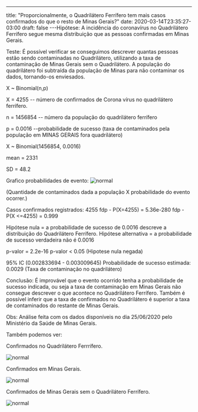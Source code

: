 ---
title: "Proporcionalmente, o Quadrilátero Ferrífero tem mais casos confirmados do que o resto de Minas Gerais?"
date: 2020-03-14T23:35:27-03:00
draft: false
---Hipótese:
A incidência do coronavírus no Quadrilátero Ferrífero segue mesma distribuição que as pessoas confirmadas em Minas Gerais.

Teste:
É possível verificar se conseguimos descrever quantas pessoas estão sendo contaminadas no Quadrilátero, utilizando a taxa de contaminação de Minas Gerais sem o Quadrilátero.
A população do quadrilátero foi subtraída da população de Minas para não contaminar os dados, tornando-os enviesados.

X ~ Binomial(n,p)

X = 4255 -- número de confirmados de Corona vírus no quadrilátero
ferrífero.

n = 1456854 -- número da população do quadrilátero ferrífero

p = 0.0016 --probabilidade de sucesso (taxa de contaminados pela população em MINAS GERAIS fora quadrilátero)

X ~ Binomial(1456854, 0.0016)

mean = 2331

SD = 48.2

Grafico probabilidades de evento:
![normal](/grafico_site_quadri.jpg)

(Quantidade de contaminados dada a população X probabilidade do evento ocorrer.)

Casos confirmados registrados: 4255
fdp - P(X=4255) = 5.36e-280
fdp - P(X <=4255) = 0.999

Hipótese nula = a probabilidade de sucesso de 0.0016 descreve a distribuição do Quadrilátero Ferrífero.
Hipótese alternativa = a probabilidade de sucesso verdadeira não é 0.0016

p-valor = 2.2e-16
p-valor < 0.05 (Hipotese nula negada)

95% IC (0.002833694 - 0.003009645)
Probabilidade de sucesso estimada: 0.0029 (Taxa de contaminação no quadrilátero)

Conclusão:
É improvável que o evento ocorrido tenha a probabilidade de sucesso indicada, ou seja a taxa de contaminação em Minas Gerais não consegue descrever o que acontece no Quadrilátero Ferrífero.
Também é possível inferir que a taxa de confirmados no Quadrilátero é superior a taxa de contaminados do restante de Minas Gerais.

Obs: Análise feita com os dados disponíveis no dia 25/06/2020 pelo Ministério da Saúde de Minas Gerais.

Também podemos ver:

Confirmados no Quadrilátero Ferrrífero.

![normal](/grafico_quadrilatero_confirmados.jpg)

Confirmados em Minas Gerais.

![normal](/grafico_minas_gerais_confirmados.jpg)

Confirmados de Minas Gerais sem o Quadrilátero Ferrífero.

![normal](/grafico_minas_gerais_confirmados_s_quad.jpg)
